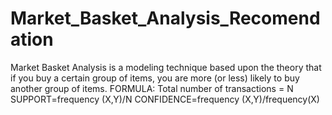 # Market_Basket_Analysis_Recomendation

Market Basket Analysis is a modeling technique based upon the theory that if you buy a certain group of items, you are more (or less) likely to buy another group of items. FORMULA: Total number of transactions = N SUPPORT=frequency (X,Y)/N CONFIDENCE=frequency (X,Y)/frequency(X)

